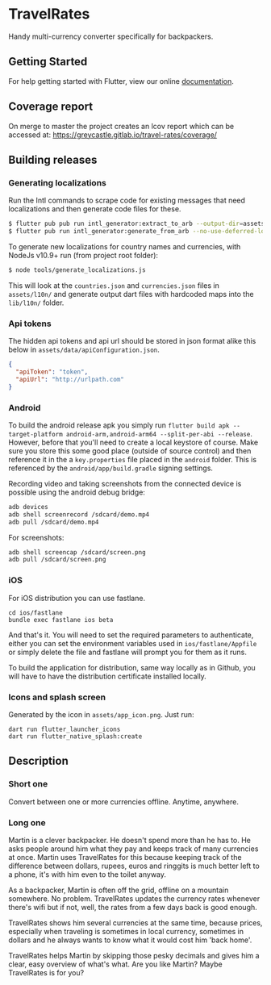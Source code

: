 # TravelRates

Handy multi-currency converter specifically for backpackers.

## Getting Started

For help getting started with Flutter, view our online
[documentation](https://flutter.io/).

## Coverage report
On merge to master the project creates an lcov report which can be accessed at:
https://greycastle.gitlab.io/travel-rates/coverage/

## Building releases

### Generating localizations

Run the Intl commands to scrape code for existing messages that need localizations and then generate code files for these.
```bash
$ flutter pub pub run intl_generator:extract_to_arb --output-dir=assets/l10n lib/**/**.dart --output-file=intl_en.arb
$ flutter pub run intl_generator:generate_from_arb --no-use-deferred-loading --output-dir=lib/l10n lib/**/**.dart assets/l10n/intl_*.arb

```

To generate new localizations for country names and currencies, with NodeJs v10.9+ run (from project root folder):
```bash
$ node tools/generate_localizations.js
```

This will look at the `countries.json` and `currencies.json` files in `assets/l10n/` and generate output dart files with hardcoded maps into the `lib/l10n/` folder.

### Api tokens
The hidden api tokens and api url should be stored in json format alike this below in `assets/data/apiConfiguration.json`.

```json
{
  "apiToken": "token",
  "apiUrl": "http://urlpath.com"
}
```

### Android

To build the android release apk you simply run `flutter build apk --target-platform android-arm,android-arm64 --split-per-abi --release`. However, before that you'll need to create a local keystore of course.
Make sure you store this some good place (outside of source control) and then reference it in the a `key.properties` file placed in the `android` folder.
This is referenced by the `android/app/build.gradle` signing settings.

Recording video and taking screenshots from the connected device is possible using the android debug bridge:
```bash
adb devices
adb shell screenrecord /sdcard/demo.mp4
adb pull /sdcard/demo.mp4
```

For screenshots:
```bash
adb shell screencap /sdcard/screen.png
adb pull /sdcard/screen.png
```

### iOS

For iOS distribution you can use fastlane.

```
cd ios/fastlane
bundle exec fastlane ios beta
```

And that's it. You will need to set the required parameters to authenticate, either you can set the environment variables used in `ios/fastlane/Appfile` or simply delete the file and fastlane will prompt you for them as it runs.

To build the application for distribution, same way locally as in Github, you will have to have the distribution certificate installed locally.

### Icons and splash screen

Generated by the icon in `assets/app_icon.png`. Just run:

```shell
dart run flutter_launcher_icons
dart run flutter_native_splash:create
```

## Description

### Short one
Convert between one or more currencies offline. Anytime, anywhere.

### Long one
Martin is a clever backpacker. He doesn't spend more than he has to. He asks people around him what they pay and keeps track of many currencies at once. Martin uses TravelRates for this because keeping track of the difference between dollars, rupees, euros and ringgits is much better left to a phone, it's with him even to the toilet anyway.

As a backpacker, Martin is often off the grid, offline on a mountain somewhere. No problem. TravelRates updates the currency rates whenever there's wifi but if not, well, the rates from a few days back is good enough.

TravelRates shows him several currencies at the same time, because prices, especially when traveling is sometimes in local currency, sometimes in dollars and he always wants to know what it would cost him 'back home'.

TravelRates helps Martin by skipping those pesky decimals and gives him a clear, easy overview of what's what. Are you like Martin? Maybe TravelRates is for you?